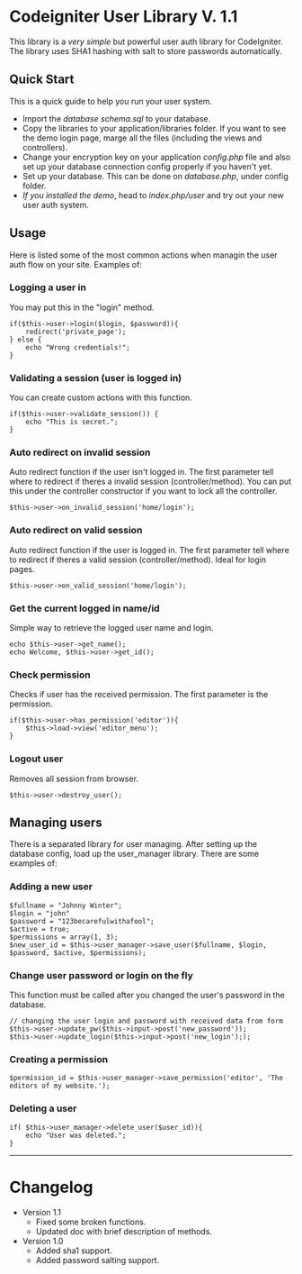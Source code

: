 # Codeigniter User Library V. 1.1
This library is a *very simple* but powerful user auth library for CodeIgniter. The library uses SHA1 hashing with salt to store passwords automatically.
## Quick Start
This is a quick guide to help you run your user system.

* Import the _database schema.sql_ to your database.
* Copy the libraries to your application/libraries folder. If you want to see the demo login page, marge all the files (including the views and controllers).
* Change your encryption key on your application _config.php_ file and also set up your database connection config properly if you haven't yet.
* Set up your database. This can be done on _database.php_, under config folder.
* *If you installed the demo*, head to _index.php/user_ and try out your new user auth system.

## Usage
Here is listed some of the most common actions when managin the user auth flow on your site. Examples of:
### Logging a user in
You may put this in the "login" method.

	if($this->user->login($login, $password)){
		redirect('private_page');
	} else {
		echo "Wrong credentials!";
	}
### Validating a session (user is logged in)
You can create custom actions with this function.

	if($this->user->validate_session()) {
		echo "This is secret.";
	}

### Auto redirect on invalid session
Auto redirect function if the user isn't logged in. The first parameter tell where to redirect if theres a invalid session (controller/method). You can put this under the controller constructor if you want to lock all the controller.

	$this->user->on_invalid_session('home/login');

### Auto redirect on valid session
Auto redirect function if the user is logged in. The first parameter tell where to redirect if theres a valid session (controller/method). Ideal for login pages.

	$this->user->on_valid_session('home/login');

### Get the current logged in name/id
Simple way to retrieve the logged user name and login.

	echo $this->user->get_name();
	echo Welcome, $this->user->get_id();

### Check permission
Checks if user has the received permission. The first parameter is the permission.

	if($this->user->has_permission('editor')){
		$this->load->view('editor_menu');
	}

### Logout user
Removes all session from browser. 

	$this->user->destroy_user();


## Managing users
There is a separated library for user managing. After setting up the database config, load up the user_manager library. There are some examples of:

### Adding a new user
	$fullname = "Johnny Winter";
	$login = "john"
	$password = "123becarefulwithafool";
	$active = true;
	$permissions = array(1, 3);
	$new_user_id = $this->user_manager->save_user($fullname, $login, $password, $active, $permissions);

### Change user password or login on the fly
This function must be called after you changed the user's password in the database.

	// changing the user login and password with received data from form
	$this->user->update_pw($this->input->post('new_password'));
	$this->user->update_login($this->input->post('new_login'););


### Creating a permission
	$permission_id = $this->user_manager->save_permission('editor', 'The editors of my website.');

### Deleting a user
	if( $this->user_manager->delete_user($user_id)){
		echo "User was deleted.";
	}

---
# Changelog
* Version 1.1
	* Fixed some broken functions.
	* Updated doc with brief description of methods.
* Version 1.0
	* Added sha1 support.
	* Added password salting support.